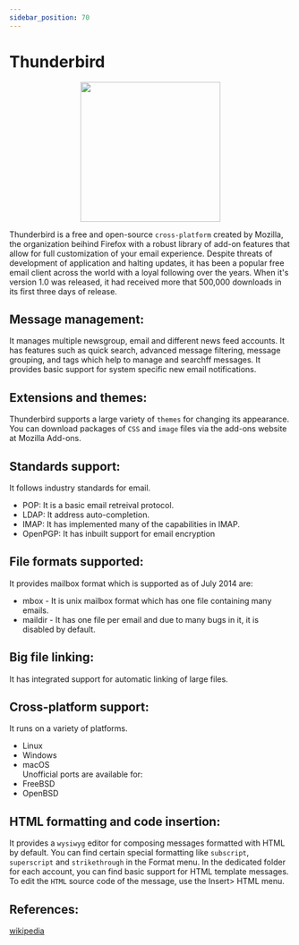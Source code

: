 ```yaml
---
sidebar_position: 70
---
```

 
 # Thunderbird 

 <p align = "center">  
 <img src="https://upload.wikimedia.org/wikipedia/commons/thumb/e/e1/Thunderbird_Logo%2C_2018.svg/1200px-Thunderbird_Logo%2C_2018.svg.png" height ="250" /></p>   

 Thunderbird is a free and open-source `cross-platform` created by Mozilla, the organization beihind Firefox with a robust library of add-on features that allow for full customization of your email experience. Despite threats of development of application and halting updates, it has been a popular free email client across the world with a loyal following over the years. When it's version 1.0 was released, it had received more that 500,000 downloads in its first three days of release.   
    
 ## Message management:  
 It manages multiple newsgroup, email and different news feed accounts. It has features such as quick search, advanced message filtering, message grouping, and tags which help to manage and searchff messages. It provides basic support for system specific new email notifications.  

 ## Extensions and themes:  
 Thunderbird supports a large variety of `themes` for changing its appearance. You can download packages of `CSS` and `image` files via the add-ons website at Mozilla Add-ons.   

 ## Standards support:  
 It follows industry standards for email.
 * POP: It is a basic email retreival protocol.
 * LDAP: It address auto-completion.
 * IMAP: It has implemented many of the capabilities in IMAP.
 * OpenPGP: It has inbuilt support for email encryption   

 ## File formats supported:
 It provides mailbox format which is supported as of July 2014 are:
 * mbox - It is unix mailbox format which has one file containing many emails.
 * maildir - It has one file per email and due to many bugs in it, it is disabled by default.

 ## Big file linking:
 It has integrated support for automatic linking of large files. 

 ## Cross-platform support:  
 It runs on a variety of platforms.
 * Linux
 * Windows
 * macOS  
 Unofficial ports are available for:
 * FreeBSD
 * OpenBSD   

 ## HTML formatting and code insertion:
 It provides a `wysiwyg` editor for composing messages formatted with HTML by default. You can find certain special formatting like `subscript`, `superscript` and `strikethrough` in the Format menu. In the dedicated folder for each account, you can find basic support for HTML template messages. To edit the `HTML` source code of the message, use the Insert> HTML menu.    

 ## References:  
 
 [wikipedia](https://en.wikipedia.org/wiki/Mozilla_Thunderbird)


